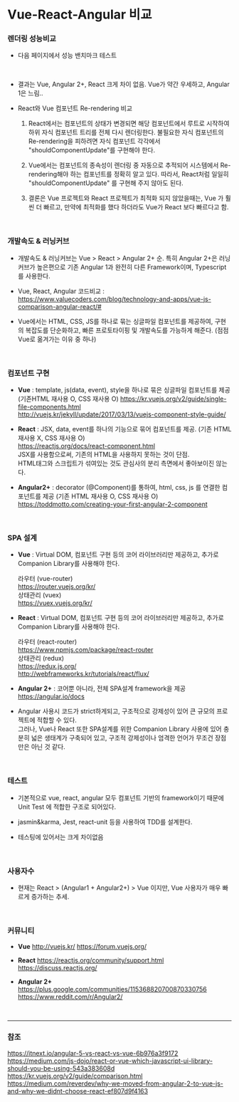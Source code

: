 # Vue-React-Angular 비교

### 렌더링 성능비교

 - 다음 페이지에서 성능 밴치마크 테스트
  <br>
  <http://www.stefankrause.net/js-frameworks-benchmark7/table.html>
 
 - 결과는 Vue, Angular 2+, React 크게 차이 없음.  Vue가 약간 우세하고, Angular 1은 느림.. 
 
 - React와 Vue 컴포넌트 Re-rendering 비교 
 
    1) React에서는 컴포넌트의 상태가 변경되면 해당 컴포넌트에서 루트로 시작하여 하위 자식 컴포넌트 트리를 전체 다시 렌더링한다. 
       불필요한 자식 컴포넌트의 Re-rendering을 피하려면 자식 컴포넌트 각각에서 "shouldComponentUpdate"를 구현해야 한다.
       
    2) Vue에서는 컴포넌트의 종속성이 렌더링 중 자동으로 추적되어 시스템에서 Re-rendering해야 하는 컴포넌트를 정확히 알고 있다. 
       따라서, React처럼 일일히 "shouldComponentUpdate" 를 구현해 주지 않아도 된다. 
       
    3) 결론은 Vue 프로젝트와 React 프로젝트가 최적화 되지 않았을때는, Vue 가 훨씬 더 빠르고, 만약에 최적화를 했다 하더라도 Vue가 React 보다 빠르다고 함. 
    
<br>

### 개발속도 & 러닝커브

 - 개발속도 & 러닝커브는 Vue > React > Angular 2+  순.  특히 Angular 2+은 러닝커브가 높은편으로 기존 Angular 1과 완전히 다른 Framework이며, Typescript를 사용한다. 

 - Vue, React, Angular 코드비교 : <https://www.valuecoders.com/blog/technology-and-apps/vue-js-comparison-angular-react/#>
 
 -  Vue에서는 HTML, CSS, JS를 하나로 묶는 싱글파일 컴포넌트를 제공하여, 구현의 복잡도를 단순화하고, 빠른 프로토타이핑 및 개발속도를 가능하게 해준다. (점점 Vue로 옮겨가는 이유 중 하나)

<br>

### 컴포넌트 구현
         
 - **Vue** : template, js(data, event), style을 하나로 묶은 싱글파일 컴포넌트를 제공 (기존HTML 재사용 O, CSS 재사용 O) 
   <https://kr.vuejs.org/v2/guide/single-file-components.html>
   <br>
   <http://vuejs.kr/jekyll/update/2017/03/13/vuejs-component-style-guide/>
   
 - **React** : JSX, data, event를 하나의 기능으로 묶어 컴포넌트를 제공. (기존 HTML 재사용 X,  CSS 재사용 O)
   <br>
   <https://reactjs.org/docs/react-component.html>
   <br>
   JSX를 사용함으로써, 기존의 HTML을 사용하지 못하는 것이 단점.
   <br> 
   HTML태그와 스크립트가 섞여있는 것도 관심사의 분리 측면에서 좋아보이진 않는다.      
   
 - **Angular2+** : decorator (@Component)를 통하여, html, css, js 를 연결한 컴포넌트를 제공  (기존 HTML 재사용 O, CSS 재사용 O)
   <br> 
   <https://toddmotto.com/creating-your-first-angular-2-component>

<br>

### SPA 설계

 - **Vue** : Virtual DOM, 컴포넌트 구현 등의 코어 라이브러리만 제공하고, 추가로 Companion Library를 사용해야 한다. 
   
   라우터 (vue-router)
   <br>
   <https://router.vuejs.org/kr/>
   <br>
   상태관리 (vuex)
   <br>
   <https://vuex.vuejs.org/kr/>
   
 - **React** : Virtual DOM, 컴포넌트 구현 등의 코어 라이브러리만 제공하고, 추가로 Companion Library를 사용해야 한다.
   
   라우터 (react-router)
   <br>
   <https://www.npmjs.com/package/react-router>
   <br>
   상태관리 (redux)
   <br>
   <https://redux.js.org/>
   <br>
   <http://webframeworks.kr/tutorials/react/flux/>
   
 - **Angular 2+** : 코어뿐 아니라, 전체 SPA설계 framework을 제공
    <br>
   <https://angular.io/docs>
 
 - Angular 사용시 코드가 strict하게되고, 구조적으로 강제성이 있어 큰 규모의 프로젝트에 적합할 수 있다.
   <br>
   그러나, Vue나 React 또한 SPA설계를 위한 Companion Library 사용에 있어 충분히 넓은 생태계가 구축되어 있고,
   구조적 강제성이나 엄격한 언어가 무조건 장점만은 아닌 것 같다.

<br>

### 테스트

 - 기본적으로 vue, react, angular 모두 컴포넌트 기반의 framework이기 때문에 Unit Test 에 적합한 구조로 되어있다.

 - jasmin&karma, Jest, react-unit 등을 사용하여 TDD를 설계한다.

 - 테스팅에 있어서는 크게 차이없음

<br>

### 사용자수

 - 현재는 React > (Angular1 + Angular2+) > Vue 이지만, Vue 사용자가 매우 빠르게 증가하는 추세.
 
<br>

### 커뮤니티

 - **Vue**
    <http://vuejs.kr/>
    <https://forum.vuejs.org/>
    
 - **React**
    <https://reactjs.org/community/support.html>
    <https://discuss.reactjs.org/>
    
 - **Angular 2+**
    <https://plus.google.com/communities/115368820700870330756>
    <https://www.reddit.com/r/Angular2/>

<br>

***

### 참조
 
  <https://itnext.io/angular-5-vs-react-vs-vue-6b976a3f9172>
  <br>
  <https://medium.com/js-dojo/react-or-vue-which-javascript-ui-library-should-you-be-using-543a383608d>
  <br>
  <https://kr.vuejs.org/v2/guide/comparison.html>
  <br>
  <https://medium.com/reverdev/why-we-moved-from-angular-2-to-vue-js-and-why-we-didnt-choose-react-ef807d9f4163>


